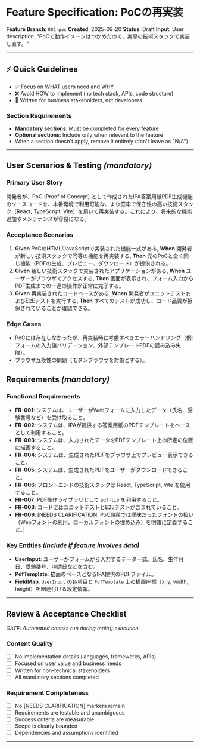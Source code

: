 # Feature Specification: PoCの再実装

**Feature Branch**: `002-poc`
**Created**: 2025-09-20
**Status**: Draft
**Input**: User description: "PoCで動作イメージはつかめたので、実際の技術スタックで実装し直す。"

---

## ⚡ Quick Guidelines
- ✅ Focus on WHAT users need and WHY
- ❌ Avoid HOW to implement (no tech stack, APIs, code structure)
- 👥 Written for business stakeholders, not developers

### Section Requirements
- **Mandatory sections**: Must be completed for every feature
- **Optional sections**: Include only when relevant to the feature
- When a section doesn't apply, remove it entirely (don't leave as "N/A")

---

## User Scenarios & Testing *(mandatory)*

### Primary User Story
開発者が、PoC (Proof of Concept) として作成されたIPA答案用紙PDF生成機能のソースコードを、本番環境で利用可能な、より堅牢で保守性の高い技術スタック（React, TypeScript, Vite）を用いて再実装する。これにより、将来的な機能追加やメンテナンスが容易になる。

### Acceptance Scenarios
1. **Given** PoCのHTML/JavaScriptで実装された機能一式がある, **When** 開発者が新しい技術スタックで同等の機能を再実装する, **Then** 元のPoCと全く同じ機能（PDFの生成、プレビュー、ダウンロード）が提供される。
2. **Given** 新しい技術スタックで実装されたアプリケーションがある, **When** ユーザーがブラウザでアクセスする, **Then** 画面が表示され、フォーム入力からPDF生成までの一連の操作が正常に完了する。
3. **Given** 再実装されたコードベースがある, **When** 開発者がユニットテストおよびE2Eテストを実行する, **Then** すべてのテストが成功し、コード品質が担保されていることが確認できる。

### Edge Cases
- PoCには存在しなかったが、再実装時に考慮すべきエラーハンドリング（例: フォームの入力値バリデーション、外部テンプレートPDFの読み込み失敗）。
- ブラウザ互換性の問題（モダンブラウザを対象とする）。

## Requirements *(mandatory)*

### Functional Requirements
- **FR-001**: システムは、ユーザーがWebフォームに入力したデータ（氏名、受験番号など）を受け取ること。
- **FR-002**: システムは、IPAが提供する答案用紙のPDFテンプレートをベースとして利用すること。
- **FR-003**: システムは、入力されたデータをPDFテンプレート上の所定の位置に描画すること。
- **FR-004**: システムは、生成されたPDFをブラウザ上でプレビュー表示できること。
- **FR-005**: システムは、生成されたPDFをユーザーがダウンロードできること。
- **FR-006**: フロントエンドの技術スタックは React, TypeScript, Vite を使用すること。
- **FR-007**: PDF操作ライブラリとして `pdf-lib` を利用すること。
- **FR-008**: コードにはユニットテストとE2Eテストが含まれていること。
- **FR-009**: [NEEDS CLARIFICATION: PoC段階では曖昧だったフォントの扱い（Webフォントの利用、ローカルフォントの埋め込み）を明確に定義すること。]

### Key Entities *(include if feature involves data)*
- **UserInput**: ユーザーがフォームから入力するデータ一式。氏名、生年月日、受験番号、申請日などを含む。
- **PdfTemplate**: 描画のベースとなるIPA提供のPDFファイル。
- **FieldMap**: `UserInput` の各項目と `PdfTemplate` 上の描画座標（x, y, width, height）を関連付ける設定情報。

---

## Review & Acceptance Checklist
*GATE: Automated checks run during main() execution*

### Content Quality
- [ ] No implementation details (languages, frameworks, APIs)
- [ ] Focused on user value and business needs
- [ ] Written for non-technical stakeholders
- [ ] All mandatory sections completed

### Requirement Completeness
- [ ] No [NEEDS CLARIFICATION] markers remain
- [ ] Requirements are testable and unambiguous
- [ ] Success criteria are measurable
- [ ] Scope is clearly bounded
- [ ] Dependencies and assumptions identified

---
